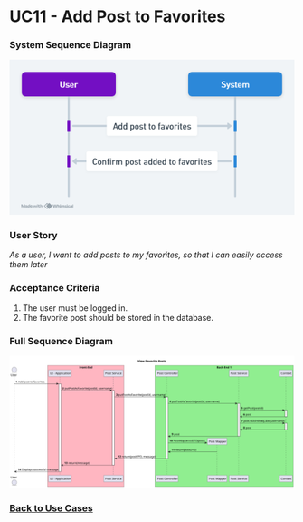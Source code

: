 # UC11 - Add Post to Favorites

### System Sequence Diagram

![UC11 SMD](01.Engineering/Add%20Post%20to%20Favorites.png)

### User Story

_As a user, I want to add posts to my favorites, so that I can easily access them later_

### Acceptance Criteria

1. The user must be logged in.
2. The favorite post should be stored in the database.

### Full Sequence Diagram

![UC11 FSD](03.Design/SD_Full.svg)

### [Back to Use Cases](../README.md)